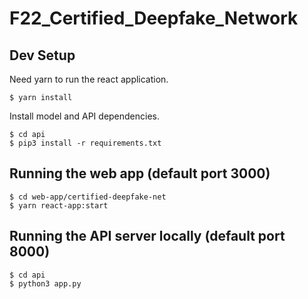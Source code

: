 # F22_Certified_Deepfake_Network

## Dev Setup
Need yarn to run the react application.
```
$ yarn install
```
Install model and API dependencies.
```
$ cd api
$ pip3 install -r requirements.txt
```
## Running the web app (default port 3000)
```
$ cd web-app/certified-deepfake-net
$ yarn react-app:start
```
## Running the API server locally (default port 8000)
```
$ cd api
$ python3 app.py
```
